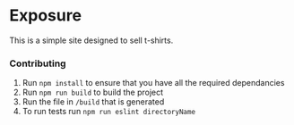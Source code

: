 # Exposure 
This is a simple site designed to sell t-shirts.

### Contributing
1. Run `npm install` to ensure that you have all the required dependancies
2. Run `npm run build` to build the project
3. Run the file in `/build` that is generated
4. To run tests run `npm run eslint directoryName`